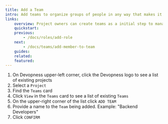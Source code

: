 ```yaml
---
title: Add a Team
intro: Add teams to organize groups of people in any way that makes it more convenient to grant and revoke project permissions.
links:
    overview: Project owners can create teams as a initial step to manage permissions and collaboration on environment resources.
    quickstart:
    previous:
        - /docs/roles/add-role
    next:
        - /docs/teams/add-member-to-team
    guides:
    related:
    featured:
---
```


1. On Devopness upper-left corner, click the Devopness logo to see a list of existing projects
1. Select a `Project`
1. Find the `Teams` card
1. Click `View` in the `Teams` card to see a list of existing `Teams`
1. On the upper-right corner of the list click `ADD TEAM`
1. Provide a name to the `Team` being added. Example: "Backend Developers"
1. Click `CONFIRM`
